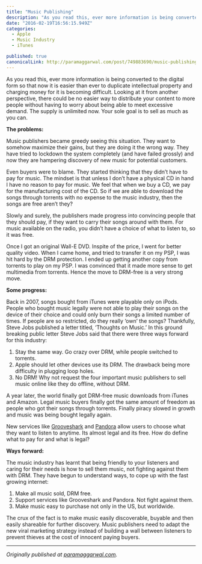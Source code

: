 ```yaml
---
title: "Music Publishing"
description: "As you read this, ever more information is being converted to the digital form so that now it is easier than ever to duplicate intellectual property and charging money for it is becoming difficult…"
date: "2016-02-19T16:56:15.949Z"
categories: 
  - Apple
  - Music Industry
  - iTunes

published: true
canonicalLink: http://paramaggarwal.com/post/749883690/music-publishing
---
```


As you read this, ever more information is being converted to the digital form so that now it is easier than ever to duplicate intellectual property and charging money for it is becoming difficult. Looking at it from another perspective, there could be no easier way to distribute your content to more people without having to worry about being able to meet excessive demand. The supply is unlimited now. Your sole goal is to sell as much as you can.

**The problems:**

Music publishers became greedy seeing this situation. They want to somehow maximize their gains, but they are doing it the wrong way. They have tried to lockdown the system completely (and have failed grossly) and now they are hampering discovery of new music for potential customers.

Even buyers were to blame. They started thinking that they didn’t have to pay for music. The mindset is that unless I don’t have a physical CD in hand I have no reason to pay for music. We feel that when we buy a CD, we pay for the manufacturing cost of the CD. So if we are able to download the songs through torrents with no expense to the music industry, then the songs are free aren’t they?

Slowly and surely, the publishers made progress into convincing people that they should pay, if they want to carry their songs around with them. For music available on the radio, you didn’t have a choice of what to listen to, so it was free.

Once I got an original Wall-E DVD. Inspite of the price, I went for better quality video. When I came home, and tried to transfer it on my PSP, I was hit hard by the DRM protection. I ended up getting another copy from torrents to play on my PSP. I was convinced that it made more sense to get multimedia from torrents. Hence the move to DRM-free is a very strong move.

**Some progress:**

Back in 2007, songs bought from iTunes were playable only on iPods. People who bought music legally were not able to play their songs on the device of their choice and could only burn their songs a limited number of times. If people are so restricted, do they really ‘own’ the songs? Thankfully, Steve Jobs published a letter titled, ‘Thoughts on Music.’ In this ground breaking public letter Steve Jobs said that there were three ways forward for this industry:

1.  Stay the same way. Go crazy over DRM, while people switched to torrents.
2.  Apple should let other devices use its DRM. The drawback being more difficulty in plugging loop holes.
3.  No DRM! Why not request the four important music publishers to sell music online like they do offline, without DRM.

A year later, the world finally got DRM-free music downloads from iTunes and Amazon. Legal music buyers finally got the same amount of freedom as people who got their songs through torrents. Finally piracy slowed in growth and music was being bought legally again.

New services like [Grooveshark](http://t.umblr.com/redirect?z=http%3A%2F%2Fgrooveshark.com&t=ZjVhZGRkYWFmZTJiMzJlYWI2OWFlNTI0OGViOWViN2IwNWY3ZGJhMCx5Z1RHbG9GYg%3D%3D) and [Pandora](http://t.umblr.com/redirect?z=http%3A%2F%2Fpandora.com&t=ZWYzODFiNmFkMzdkMzVjOTM2ZjQ3MGVhMjg5ZDIwZTg0MDg1ODZmNix5Z1RHbG9GYg%3D%3D) allow users to choose what they want to listen to anytime. Its almost legal and its free. How do define what to pay for and what is legal?

**Ways forward:**

The music industry has learnt that being friendly to your listeners and caring for their needs is how to sell them music, not fighting against them with DRM. They have begun to understand ways, to cope up with the fast growing internet:

1.  Make all music sold, DRM free.
2.  Support services like Grooveshark and Pandora. Not fight against them.
3.  Make music easy to purchase not only in the US, but worldwide.

The crux of the fact is to make music easily discoverable, buyable and then easily shareable for further discovery. Music publishers need to adapt the new viral marketing strategy instead of building a wall between listeners to prevent thieves at the cost of innocent paying buyers.

---

_Originally published at_ [_paramaggarwal.com_](http://paramaggarwal.com/post/749883690/music-publishing)_._
